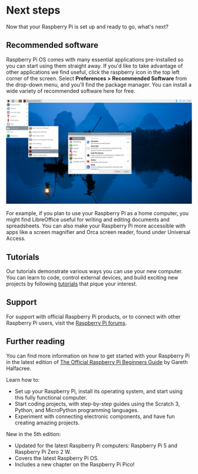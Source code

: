 # Next steps

Now that your Raspberry Pi is set up and ready to go, what's next?

## Recommended software

Raspberry Pi OS comes with many essential applications pre-installed so you can start using them straight away. If you'd like to take advantage of other applications we find useful, click the raspberry icon in the top left corner of the screen. Select **Preferences > Recommended Software** from the drop-down menu, and you'll find the package manager. You can install a wide variety of recommended software here for free.

![Opening the package manager GUI in Raspberry Pi OS](/img/pi-one/getting-started/recommended-software.png)

For example, if you plan to use your Raspberry Pi as a home computer, you might find LibreOffice useful for writing and editing documents and spreadsheets. You can also make your Raspberry Pi more accessible with apps like a screen magnifier and Orca screen reader, found under Universal Access.

## Tutorials

Our tutorials demonstrate various ways you can use your new computer. You can learn to code, control external devices, and build exciting new projects by following [tutorials](https://www.raspberrypi.com/tutorials) that pique your interest.

## Support

For support with official Raspberry Pi products, or to connect with other Raspberry Pi users, visit the [Raspberry Pi forums](https://forums.raspberrypi.com/).

## Further reading

You can find more information on how to get started with your Raspberry Pi in the latest edition of [The Official Raspberry Pi Beginners Guide](https://store.rpipress.cc/collections/latest-releases/products/the-official-raspberry-pi-beginners-guide-5th-edition) by Gareth Halfacree.

Learn how to:

- Set up your Raspberry Pi, install its operating system, and start using this fully functional computer.
- Start coding projects, with step-by-step guides using the Scratch 3, Python, and MicroPython programming languages.
- Experiment with connecting electronic components, and have fun creating amazing projects.

New in the 5th edition:

- Updated for the latest Raspberry Pi computers: Raspberry Pi 5 and Raspberry Pi Zero 2 W.
- Covers the latest Raspberry Pi OS.
- Includes a new chapter on the Raspberry Pi Pico!